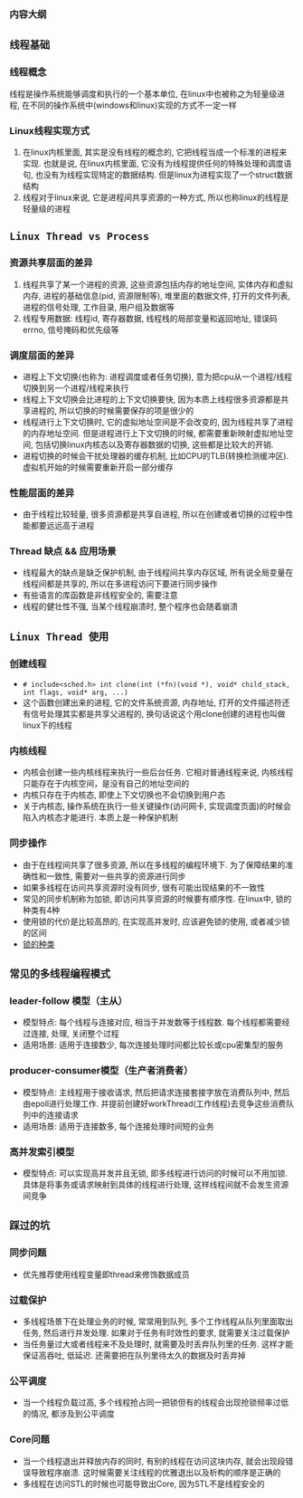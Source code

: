### 内容大纲

## **`线程基础`**
### 线程概念
线程是操作系统能够调度和执行的一个基本单位, 在linux中也被称之为轻量级进程, 在不同的操作系统中(windows和linux)实现的方式不一定一样
### Linux线程实现方式
1. 在linux内核里面, 其实是没有线程的概念的, 它把线程当成一个标准的进程来实现. 也就是说, 在linux内核里面, 它没有为线程提供任何的特殊处理和调度语句, 也没有为线程实现特定的数据结构. 但是linux为进程实现了一个struct数据结构
2. 线程对于linux来说, 它是进程间共享资源的一种方式, 所以也称linux的线程是轻量级的进程

## **`Linux Thread vs Process`**
### 资源共享层面的差异
1. 线程共享了某一个进程的资源, 这些资源包括内存的地址空间, 实体内存和虚拟内存, 进程的基础信息(pid, 资源限制等), 堆里面的数据文件, 打开的文件列表, 进程的信号处理, 工作目录, 用户组及数据等
2. 线程专用数据: 线程id, 寄存器数据, 线程栈的局部变量和返回地址, 错误码errno, 信号掩码和优先级等
### 调度层面的差异
* 进程上下文切换(也称为: 进程调度或者任务切换), 意为把cpu从一个进程/线程切换到另一个进程/线程来执行
* 线程上下文切换会比进程的上下文切换要快, 因为本质上线程很多资源都是共享进程的, 所以切换的时候需要保存的项是很少的
* 线程进行上下文切换时, 它的虚拟地址空间是不会改变的, 因为线程共享了进程的内存地址空间. 但是进程进行上下文切换的时候, 都需要重新映射虚拟地址空间, 包括切换linux内核态以及寄存器数据的切换, 这些都是比较大的开销.
* 进程切换的时候会干扰处理器的缓存机制, 比如CPU的TLB(转换检测缓冲区). 虚拟机开始的时候需要重新开启一部分缓存
### 性能层面的差异
* 由于线程比较轻量, 很多资源都是共享自进程, 所以在创建或者切换的过程中性能都要远远高于进程
### Thread 缺点 && 应用场景
* 线程最大的缺点是缺乏保护机制, 由于线程间共享内存区域, 所有说全局变量在线程间都是共享的, 所以在多进程访问下要进行同步操作
* 有些语言的库函数是非线程安全的, 需要注意
* 线程的健壮性不强, 当某个线程崩溃时, 整个程序也会随着崩溃

## **`Linux Thread 使用`**
### 创建线程
* `# include<sched.h> int clone(int (*fn)(void *), void* child_stack, int flags, void* arg, ...)`
* 这个函数创建出来的进程, 它的文件系统资源, 内存地址, 打开的文件描述符还有信号处理其实都是共享父进程的, 换句话说这个用clone创建的进程也叫做linux下的线程
### 内核线程
* 内核会创建一些内核线程来执行一些后台任务. 它相对普通线程来说, 内核线程只能存在于内核空间，是没有自己的地址空间的
* 内核只存在于内核态, 即使上下文切换也不会切换到用户态
* 关于内核态, 操作系统在执行一些关键操作(访问网卡, 实现调度页面)的时候会陷入内核态才能进行. 本质上是一种保护机制
### 同步操作
* 由于在线程间共享了很多资源, 所以在多线程的编程环境下. 为了保障结果的准确性和一致性, 需要对一些共享的资源进行同步
* 如果多线程在访问共享资源时没有同步, 很有可能出现结果的不一致性
* 常见的同步机制称为加锁, 即访问共享资源的时候要有顺序性. 在linux中, 锁的种类有4种
* 使用锁的代价是比较高昂的, 在实现高并发时, 应该避免锁的使用, 或者减少锁的区间
* [锁的种类](http://blog.lecury.cn/2016/02/21/同步互斥(锁).html?utm_source=wechat_session&utm_medium=social&utm_oi=659513342490841088)

## **`常见的多线程编程模式`**
### leader-follow 模型（主从）
* 模型特点: 每个线程与连接对应, 相当于并发数等于线程数. 每个线程都需要经过连接, 处理, 关闭整个过程
* 适用场景: 适用于连接数少, 每次连接处理时间都比较长或cpu密集型的服务
### producer-consumer模型（生产者消费者）
* 模型特点: 主线程用于接收请求, 然后把请求连接套接字放在消费队列中, 然后由epoll进行处理工作. 并提前创建好workThread(工作线程)去竞争这些消费队列中的连接请求
* 适用场景: 适用于连接数多, 每个连接处理时间短的业务
### 高并发索引模型
* 模型特点: 可以实现高并发并且无锁, 即多线程进行访问的时候可以不用加锁. 具体是将事务或请求映射到具体的线程进行处理, 这样线程间就不会发生资源间竞争

## **`踩过的坑`**
### 同步问题
* 优先推荐使用线程变量即thread来修饰数据成员
### 过载保护
* 多线程场景下在处理业务的时候, 常常用到队列, 多个工作线程从队列里面取出任务, 然后进行并发处理. 如果对于任务有时效性的要求, 就需要关注过载保护
* 当任务量过大或者线程来不及处理时, 就需要及时丢弃队列里的任务. 这样才能保证高吞吐, 低延迟. 还需要把在队列里待太久的数据及时丢弃掉
### 公平调度
* 当一个线程负载过高, 多个线程抢占同一把锁但有的线程会出现抢锁频率过低的情况, 都涉及到公平调度
### Core问题
* 当一个线程退出并释放内存的同时, 有别的线程在访问这块内存, 就会出现段错误导致程序崩溃. 这时候需要关注线程的优雅退出以及析构的顺序是正确的
* 多线程在访问STL的时候也可能导致出Core, 因为STL不是线程安全的
